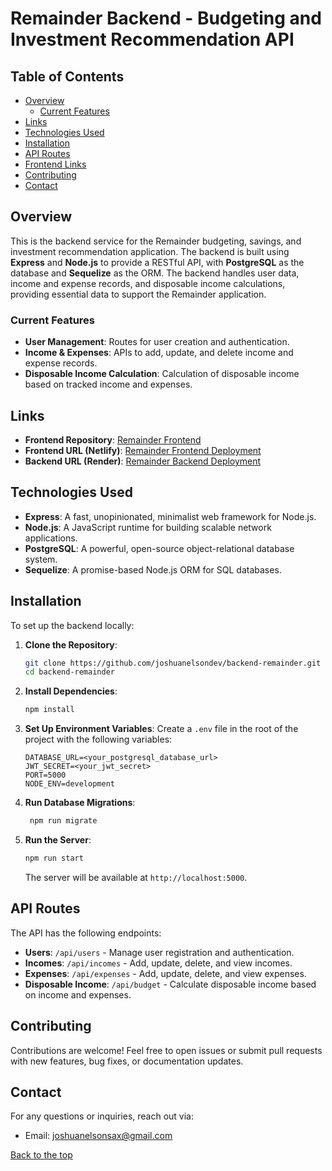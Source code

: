 # Remainder Backend - Budgeting and Investment Recommendation API

## Table of Contents

- [Overview](#overview)
  - [Current Features](#current-features)
- [Links](#links)
- [Technologies Used](#technologies-used)
- [Installation](#installation)
- [API Routes](#api-routes)
- [Frontend Links](#frontend-links)
- [Contributing](#contributing)
- [Contact](#contact)

## Overview

This is the backend service for the Remainder budgeting, savings, and investment recommendation application. The backend is built using **Express** and **Node.js** to provide a RESTful API, with **PostgreSQL** as the database and **Sequelize** as the ORM. The backend handles user data, income and expense records, and disposable income calculations, providing essential data to support the Remainder application.

### Current Features

- **User Management**: Routes for user creation and authentication.
- **Income & Expenses**: APIs to add, update, and delete income and expense records.
- **Disposable Income Calculation**: Calculation of disposable income based on tracked income and expenses.

## Links

- **Frontend Repository**: [Remainder Frontend](https://github.com/joshuanelsondev/frontend-remainder)
- **Frontend URL (Netlify)**: [Remainder Frontend Deployment](https://remainderinvest.netlify.app/)
- **Backend URL (Render)**: [Remainder Backend Deployment](https://backend-remainder.onrender.com)

## Technologies Used

- **Express**: A fast, unopinionated, minimalist web framework for Node.js.
- **Node.js**: A JavaScript runtime for building scalable network applications.
- **PostgreSQL**: A powerful, open-source object-relational database system.
- **Sequelize**: A promise-based Node.js ORM for SQL databases.

## Installation

To set up the backend locally:

1. **Clone the Repository**:

   ```bash
   git clone https://github.com/joshuanelsondev/backend-remainder.git
   cd backend-remainder
   ```

2. **Install Dependencies**:

   ```bash
   npm install
   ```

3. **Set Up Environment Variables**:
   Create a `.env` file in the root of the project with the following variables:

   ```
   DATABASE_URL=<your_postgresql_database_url>
   JWT_SECRET=<your_jwt_secret>
   PORT=5000
   NODE_ENV=development
   ```

4. **Run Database Migrations**:

   ```bash
    npm run migrate
   ```

5. **Run the Server**:
   ```bash
   npm run start
   ```
   The server will be available at `http://localhost:5000`.

## API Routes

The API has the following endpoints:

- **Users**: `/api/users` - Manage user registration and authentication.
- **Incomes**: `/api/incomes` - Add, update, delete, and view incomes.
- **Expenses**: `/api/expenses` - Add, update, delete, and view expenses.
- **Disposable Income**: `/api/budget` - Calculate disposable income based on income and expenses.

## Contributing

Contributions are welcome! Feel free to open issues or submit pull requests with new features, bug fixes, or documentation updates.

## Contact

For any questions or inquiries, reach out via:

- Email: joshuanelsonsax@gmail.com

[Back to the top](#table-of-contents)
